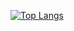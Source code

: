 [![Top Langs](https://github-readme-stats.vercel.app/api/top-langs/?username=D4hyeon&layout=compact)](https://github.com/D4hyeon/github-readme-stats)
